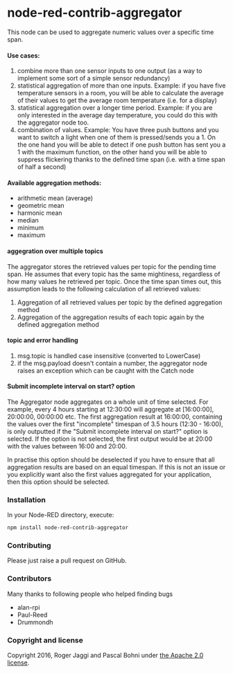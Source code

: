 node-red-contrib-aggregator
==============================

This node can be used to aggregate numeric values over a specific time span. 


#### Use cases:

1. combine more than one sensor inputs to one output (as a way to implement some sort of a simple sensor redundancy)
2. statistical aggregation of more than one inputs. Example: if you have five temperature sensors in a room, you will be able to calculate the average of their values to get the average room temperature (i.e. for a display)
3. statistical aggregation over a longer time period. Example: if you are only interested in the average day temperature, you could do this with the aggregator node too.
4. combination of values. Example: You have three push buttons and you want to switch a light when one of them is pressed/sends you a 1. On the one hand you will be able to detect if one push button has sent you a 1 with the maximum function, on the other hand you will be able to suppress flickering thanks to the defined time span (i.e. with a time span of half a second)


#### Available aggregation methods:
 
- arithmetic mean (average)
- geometric mean
- harmonic mean
- median
- minimum
- maximum


#### aggegration over multiple topics
The aggregator stores the retrieved values per topic for the pending time span. He assumes that every topic has the same mightiness, regardless of how many values he retrieved per topic.  Once the time span times out, this assumption leads to the following calculation of all retrieved values: 

1. Aggregation of all retrieved values per topic by the defined aggregation method
2. Aggregation of the aggregation results of each topic again by the defined aggregation method


#### topic and error handling

1. msg.topic is handled case insensitive (converted to LowerCase)
2. if the msg.payload doesn't contain a number, the aggregator node raises an exception which can be caught with the Catch node


#### Submit incomplete interval on start? option
The Aggregator node aggregates on a whole unit of time selected. For example, every 4 hours starting at 12:30:00 will aggregate at [16:00:00], 20:00:00, 00:00:00 etc. The first aggregation result at 16:00:00, containing the values over the first "incomplete" timespan of 3.5 hours (12:30 - 16:00), is only outputted if the "Submit incomplete interval on start?" option is selected. If the option is not selected, the first output would be at 20:00 with the values between 16:00 and 20:00.

In practise this option should be deselected if you have to ensure that all aggregation results are based on an equal timespan. If this is not an issue or you explicitly want also the first values aggregated for your application, then this option should be selected.

### Installation
In your Node-RED directory, execute:

```sh
npm install node-red-contrib-aggregator
```


### Contributing
Please just raise a pull request on GitHub.

### Contributors
Many thanks to following people who helped finding bugs

* alan-rpi
* Paul-Reed
* Drummondh


### Copyright and license
Copyright 2016, Roger Jaggi and Pascal Bohni under [the Apache 2.0 license](LICENSE).